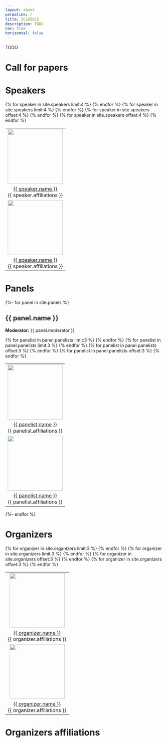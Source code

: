 ```yaml
---
layout: about
permalink: /
title: ICLR2022
description: TODO
nav: true
horizontal: false
---
```


TODO
# Call for papers

# Speakers

<table style="width:75%">
  <tr>
    {% for speaker in site.speakers limit:4 %}
        <td style="text-align:center"><img src="{{ speaker.img_path }}" alt="" height="175" width="175"></td>
    {% endfor %}
  </tr>
  <tr>
    {% for speaker in site.speakers limit:4 %}
        <td style="text-align:center"><a href="{{ speaker.website }}"> {{ speaker.name }}</a> <br> {{ speaker.affiliations }} </td>
    {% endfor %} 
  </tr>
  <tr>
    {% for speaker in site.speakers offset:4 %}
        <td style="text-align:center"><img src="{{ speaker.img_path }}" alt="" height="175" width="175"></td>
    {% endfor %}
  </tr>
  <tr>
    {% for speaker in site.speakers offset:4 %}
        <td style="text-align:center"><a href="{{ speaker.website }}"> {{ speaker.name }}</a> <br> {{ speaker.affiliations }} </td>
    {% endfor %} 
  </tr>
</table>

# Panels

{%- for panel in site.panels %}

## {{ panel.name }}

**Moderator:** {{ panel.moderator }}

<table style="width:75%">
  <tr>
    {% for panelist in panel.panelists limit:3 %}
        <td style="text-align:center"><img src="{{ panelist.img_path }}" alt="" height="175" width="175"></td>
    {% endfor %}
  </tr>
  <tr>
    {% for panelist in panel.panelists limit:3 %}
        <td style="text-align:center"><a href="{{ panelist.website }}"> {{ panelist.name }}</a> <br> {{ panelist.affiliations }} </td>
    {% endfor %} 
  </tr>
  <tr>
    {% for panelist in panel.panelists offset:3 %}
        <td style="text-align:center"><img src="{{ panelist.img_path }}" alt="" height="175" width="175"></td>
    {% endfor %}
  </tr>
  <tr>
    {% for panelist in panel.panelists offset:3 %}
        <td style="text-align:center"><a href="{{ panelist.website }}"> {{ panelist.name }}</a> <br> {{ panelist.affiliations }} </td>
    {% endfor %} 
  </tr>
</table>
{%- endfor %}

# Organizers

<table style="width:75%">
  <tr>
    {% for organizer in site.organizers limit:3 %}
        <td style="text-align:center"><img src="{{ organizer.img_path }}" alt="" height="175" width="175"></td>
    {% endfor %}
  </tr>
  <tr>
    {% for organizer in site.organizers limit:3 %}
        <td style="text-align:center"><a href="{{ organizer.website }}"> {{ organizer.name }}</a> <br> {{ organizer.affiliations }} </td>
    {% endfor %} 
  </tr>
  <tr>
    {% for organizer in site.organizers offset:3 %}
        <td style="text-align:center"><img src="{{ organizer.img_path }}" alt="" height="175" width="175"></td>
    {% endfor %}
  </tr>
  <tr>
    {% for organizer in site.organizers offset:3 %}
        <td style="text-align:center"><a href="{{ organizer.website }}"> {{ organizer.name }}</a> <br> {{ organizer.affiliations }} </td>
    {% endfor %} 
  </tr>
</table>


# Organizers affiliations
